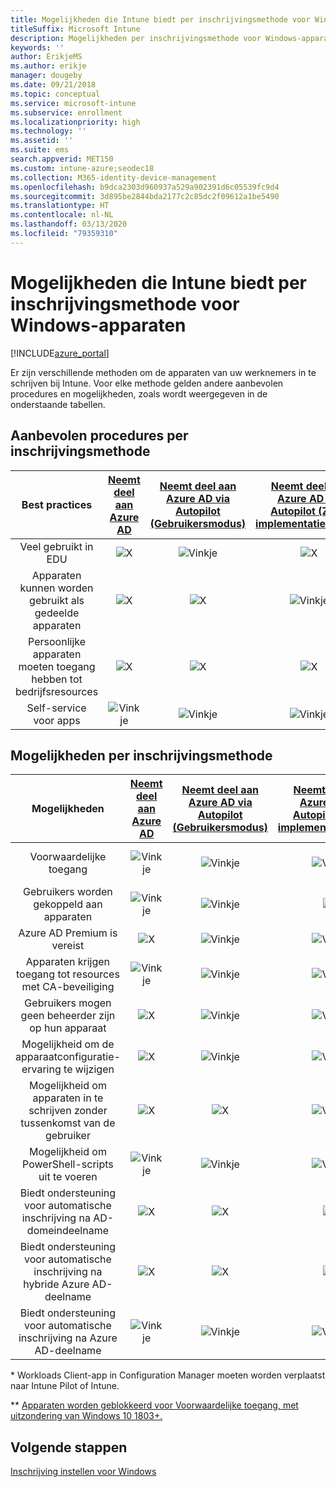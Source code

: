 ```yaml
---
title: Mogelijkheden die Intune biedt per inschrijvingsmethode voor Windows-apparaten
titleSuffix: Microsoft Intune
description: Mogelijkheden per inschrijvingsmethode voor Windows-apparaten.
keywords: ''
author: ErikjeMS
ms.author: erikje
manager: dougeby
ms.date: 09/21/2018
ms.topic: conceptual
ms.service: microsoft-intune
ms.subservice: enrollment
ms.localizationpriority: high
ms.technology: ''
ms.assetid: ''
ms.suite: ems
search.appverid: MET150
ms.custom: intune-azure;seodec18
ms.collection: M365-identity-device-management
ms.openlocfilehash: b9dca2303d960937a529a902391d6c05539fc9d4
ms.sourcegitcommit: 3d895be2844bda2177c2c85dc2f09612a1be5490
ms.translationtype: HT
ms.contentlocale: nl-NL
ms.lasthandoff: 03/13/2020
ms.locfileid: "79359310"
---
```

# <a name="intune-enrollment-method-capabilities-for-windows-devices"></a>Mogelijkheden die Intune biedt per inschrijvingsmethode voor Windows-apparaten
[!INCLUDE[azure_portal](../includes/azure_portal.md)]

Er zijn verschillende methoden om de apparaten van uw werknemers in te schrijven bij Intune. Voor elke methode gelden andere aanbevolen procedures en mogelijkheden, zoals wordt weergegeven in de onderstaande tabellen.

## <a name="best-practices-by-enrollment-method"></a>Aanbevolen procedures per inschrijvingsmethode
| **Best practices** | **[Neemt deel aan Azure AD](windows-enroll.md#enable-windows-10-automatic-enrollment)**|**[Neemt deel aan Azure AD via Autopilot (Gebruikersmodus)](enrollment-autopilot.md)** |**[Neemt deel aan Azure AD via Autopilot (Zelf-implementatiemodus)](enrollment-autopilot.md)** |**[Bulk](windows-bulk-enroll.md)**|**[DEM](device-enrollment-manager-enroll.md)** | **[BYOD](device-enrollment.md#bring-your-own-device)** | **[GPO](https://docs.microsoft.com/windows/client-management/mdm/enroll-a-windows-10-device-automatically-using-group-policy)** | **[Co-beheer](https://docs.microsoft.com/configmgr/core/clients/manage/co-management-overview)** |
|:---:|:---:|:---:|:---:|:---:|:---:|:---:|:---:|:---:|
|Veel gebruikt in EDU|![X](./media/enrollment-method-capab/xmark.png)|![Vinkje](./media/enrollment-method-capab/checkmark.png)|![X](./media/enrollment-method-capab/xmark.png)|![Vinkje](./media/enrollment-method-capab/checkmark.png)|![Vinkje](./media/enrollment-method-capab/checkmark.png)|![X](./media/enrollment-method-capab/xmark.png)|![X](./media/enrollment-method-capab/xmark.png)|![X](./media/enrollment-method-capab/xmark.png)|
|Apparaten kunnen worden gebruikt als gedeelde apparaten|![X](./media/enrollment-method-capab/xmark.png)|![X](./media/enrollment-method-capab/xmark.png)|![Vinkje](./media/enrollment-method-capab/checkmark.png)|![Vinkje](./media/enrollment-method-capab/checkmark.png)|![Vinkje](./media/enrollment-method-capab/checkmark.png)|![X](./media/enrollment-method-capab/xmark.png)|![X](./media/enrollment-method-capab/xmark.png)|![X](./media/enrollment-method-capab/xmark.png)|
|Persoonlijke apparaten moeten toegang hebben tot bedrijfsresources|![X](./media/enrollment-method-capab/xmark.png)|![X](./media/enrollment-method-capab/xmark.png)|![X](./media/enrollment-method-capab/xmark.png)|![X](./media/enrollment-method-capab/xmark.png)|![X](./media/enrollment-method-capab/xmark.png)|![Vinkje](./media/enrollment-method-capab/checkmark.png)|![X](./media/enrollment-method-capab/xmark.png)|![X](./media/enrollment-method-capab/xmark.png)|
|Self-service voor apps|![Vinkje](./media/enrollment-method-capab/checkmark.png)|![Vinkje](./media/enrollment-method-capab/checkmark.png)|![Vinkje](./media/enrollment-method-capab/checkmark.png)|![X](./media/enrollment-method-capab/xmark.png)|![X](./media/enrollment-method-capab/xmark.png)|![Vinkje](./media/enrollment-method-capab/checkmark.png)|![Vinkje](./media/enrollment-method-capab/checkmark.png)|![Vinkje](./media/enrollment-method-capab/checkmark.png)|

## <a name="capabilities-by-enrollment-method"></a>Mogelijkheden per inschrijvingsmethode

| **Mogelijkheden** | **[Neemt deel aan Azure AD](windows-enroll.md#enable-windows-10-automatic-enrollment)**|**[Neemt deel aan Azure AD via Autopilot (Gebruikersmodus)](enrollment-autopilot.md)** |**[Neemt deel aan Azure AD via Autopilot (Zelf-implementatiemodus)](enrollment-autopilot.md)** |**[Bulk](windows-bulk-enroll.md)**|**[DEM](device-enrollment-manager-enroll.md)** | **[BYOD](device-enrollment.md#bring-your-own-device)** | **[GPO](https://docs.microsoft.com/windows/client-management/mdm/enroll-a-windows-10-device-automatically-using-group-policy)** | **[Co-beheer](https://docs.microsoft.com/configmgr/core/clients/manage/co-management-overview)** |
|:---:|:---:|:---:|:---:|:---:|:---:|:---:|:---:|:---:|
|Voorwaardelijke toegang                                      |![Vinkje](./media/enrollment-method-capab/checkmark.png)|![Vinkje](./media/enrollment-method-capab/checkmark.png)|![Vinkje](./media/enrollment-method-capab/checkmark.png)|![X](./media/enrollment-method-capab/xmark.png)|![Vinkje](./media/enrollment-method-capab/checkmark.png)\*\*|![Vinkje](./media/enrollment-method-capab/checkmark.png)|![Vinkje](./media/enrollment-method-capab/checkmark.png)|![Vinkje](./media/enrollment-method-capab/checkmark.png)|
|Gebruikers worden gekoppeld aan apparaten                    |![Vinkje](./media/enrollment-method-capab/checkmark.png)|![Vinkje](./media/enrollment-method-capab/checkmark.png)|![X](./media/enrollment-method-capab/xmark.png)|![X](./media/enrollment-method-capab/xmark.png)|![X](./media/enrollment-method-capab/xmark.png)|![Vinkje](./media/enrollment-method-capab/checkmark.png)|![Vinkje](./media/enrollment-method-capab/checkmark.png)|![Vinkje](./media/enrollment-method-capab/checkmark.png)|
|Azure AD Premium is vereist                               |![X](./media/enrollment-method-capab/xmark.png)|![Vinkje](./media/enrollment-method-capab/checkmark.png)|![Vinkje](./media/enrollment-method-capab/checkmark.png)|![Vinkje](./media/enrollment-method-capab/checkmark.png)|![X](./media/enrollment-method-capab/xmark.png)|![X](./media/enrollment-method-capab/xmark.png)|![Vinkje](./media/enrollment-method-capab/checkmark.png)|![Vinkje](./media/enrollment-method-capab/checkmark.png)|
|Apparaten krijgen toegang tot resources met CA-beveiliging             |![Vinkje](./media/enrollment-method-capab/checkmark.png)|![Vinkje](./media/enrollment-method-capab/checkmark.png)|![Vinkje](./media/enrollment-method-capab/checkmark.png)|![Vinkje](./media/enrollment-method-capab/checkmark.png)|![X](./media/enrollment-method-capab/xmark.png)|![Vinkje](./media/enrollment-method-capab/checkmark.png)|![Vinkje](./media/enrollment-method-capab/checkmark.png)|![Vinkje](./media/enrollment-method-capab/checkmark.png)|
|Gebruikers mogen geen beheerder zijn op hun apparaat               |![X](./media/enrollment-method-capab/xmark.png)|![Vinkje](./media/enrollment-method-capab/checkmark.png)|![Vinkje](./media/enrollment-method-capab/checkmark.png)|![Vinkje](./media/enrollment-method-capab/checkmark.png)|![X](./media/enrollment-method-capab/xmark.png)|![X](./media/enrollment-method-capab/xmark.png)|![X](./media/enrollment-method-capab/xmark.png)|![X](./media/enrollment-method-capab/xmark.png)|
|Mogelijkheid om de apparaatconfiguratie-ervaring te wijzigen        |![X](./media/enrollment-method-capab/xmark.png)|![Vinkje](./media/enrollment-method-capab/checkmark.png)|![Vinkje](./media/enrollment-method-capab/checkmark.png)|![X](./media/enrollment-method-capab/xmark.png)|![X](./media/enrollment-method-capab/xmark.png)|![X](./media/enrollment-method-capab/xmark.png)|![X](./media/enrollment-method-capab/xmark.png)|![X](./media/enrollment-method-capab/xmark.png)|
|Mogelijkheid om apparaten in te schrijven zonder tussenkomst van de gebruiker      |![X](./media/enrollment-method-capab/xmark.png)|![X](./media/enrollment-method-capab/xmark.png)|![Vinkje](./media/enrollment-method-capab/checkmark.png)|![Vinkje](./media/enrollment-method-capab/checkmark.png)|![Vinkje](./media/enrollment-method-capab/checkmark.png)|![X](./media/enrollment-method-capab/xmark.png)|![Vinkje](./media/enrollment-method-capab/checkmark.png)|![Vinkje](./media/enrollment-method-capab/checkmark.png)|
|Mogelijkheid om PowerShell-scripts uit te voeren                       |![Vinkje](./media/enrollment-method-capab/checkmark.png)|![Vinkje](./media/enrollment-method-capab/checkmark.png)|![Vinkje](./media/enrollment-method-capab/checkmark.png)|![Vinkje](./media/enrollment-method-capab/checkmark.png)|![Vinkje](./media/enrollment-method-capab/checkmark.png)|![X](./media/enrollment-method-capab/xmark.png)|![X](./media/enrollment-method-capab/xmark.png)|![X](./media/enrollment-method-capab/checkmark.png)\*| 
|Biedt ondersteuning voor automatische inschrijving na AD-domeindeelname      |![X](./media/enrollment-method-capab/xmark.png)|![X](./media/enrollment-method-capab/xmark.png)|![X](./media/enrollment-method-capab/xmark.png)|![X](./media/enrollment-method-capab/xmark.png)|![X](./media/enrollment-method-capab/xmark.png)|![X](./media/enrollment-method-capab/xmark.png)|![Vinkje](./media/enrollment-method-capab/checkmark.png)|![Vinkje](./media/enrollment-method-capab/checkmark.png)|
|Biedt ondersteuning voor automatische inschrijving na hybride Azure AD-deelname|![X](./media/enrollment-method-capab/xmark.png)|![X](./media/enrollment-method-capab/xmark.png)|![X](./media/enrollment-method-capab/xmark.png)|![X](./media/enrollment-method-capab/xmark.png)|![X](./media/enrollment-method-capab/xmark.png)|![X](./media/enrollment-method-capab/xmark.png)|![Vinkje](./media/enrollment-method-capab/checkmark.png)|![Vinkje](./media/enrollment-method-capab/checkmark.png)|
|Biedt ondersteuning voor automatische inschrijving na Azure AD-deelname       |![Vinkje](./media/enrollment-method-capab/checkmark.png)|![Vinkje](./media/enrollment-method-capab/checkmark.png)|![Vinkje](./media/enrollment-method-capab/checkmark.png)|![Vinkje](./media/enrollment-method-capab/checkmark.png)|![Vinkje](./media/enrollment-method-capab/checkmark.png)|![Vinkje](./media/enrollment-method-capab/checkmark.png)|![X](./media/enrollment-method-capab/xmark.png)|![X](./media/enrollment-method-capab/xmark.png)|

\* Workloads Client-app in Configuration Manager moeten worden verplaatst naar Intune Pilot of Intune.

\** [Apparaten worden geblokkeerd voor Voorwaardelijke toegang, met uitzondering van Windows 10 1803+.](device-enrollment-manager-enroll.md)

## <a name="next-steps"></a>Volgende stappen

[Inschrijving instellen voor Windows](windows-enroll.md)

